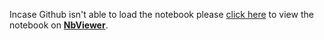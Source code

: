 Incase Github isn't able to load the notebook please [click here](https://nbviewer.jupyter.org/github/Husain0007/GANs-Specialization/blob/main/Build-Basic-GANs/Week-1/C1W1_Your_First_GAN.ipynb) 
to view the notebook on <b>[NbViewer](https://nbviewer.jupyter.org/)</b>.

